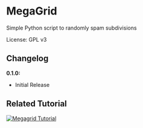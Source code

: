 # MegaGrid
Simple Python script to randomly spam subdivisions

License: GPL v3

## Changelog

**0.1.0:**
- Initial Release

## Related Tutorial
[![Megagrid Tutorial](https://i.imgur.com/46BwBQ5.png)](https://www.youtube.com/watch?v=2bK3juor2-c)
